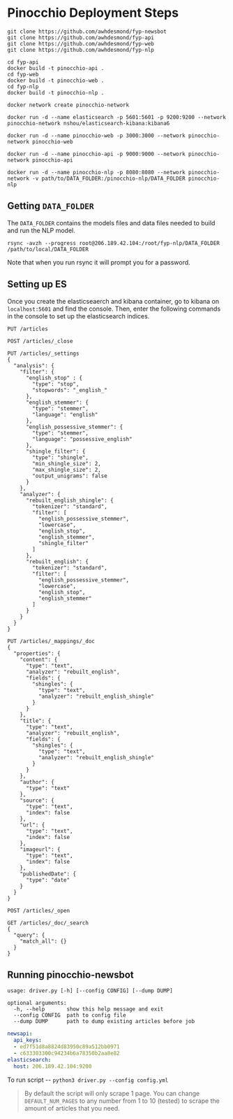 # Pinocchio Deployment Steps
```
git clone https://github.com/awhdesmond/fyp-newsbot
git clone https://github.com/awhdesmond/fyp-api
git clone https://github.com/awhdesmond/fyp-web
git clone https://github.com/awhdesmond/fyp-nlp

cd fyp-api
docker build -t pinocchio-api .
cd fyp-web
docker build -t pinocchio-web .
cd fyp-nlp
docker build -t pinocchio-nlp .

docker network create pinocchio-network

docker run -d --name elasticsearch -p 5601:5601 -p 9200:9200 --network pinocchio-network nshou/elasticsearch-kibana:kibana6

docker run -d --name pinocchio-web -p 3000:3000 --network pinocchio-network pinocchio-web 

docker run -d --name pinocchio-api -p 9000:9000 --network pinocchio-network pinocchio-api

docker run -d --name pinocchio-nlp -p 8080:8080 --network pinocchio-network -v path/to/DATA_FOLDER:/pinocchio-nlp/DATA_FOLDER pinocchio-nlp
```

## Getting `DATA_FOLDER`
The `DATA_FOLDER` contains the models files and data files needed to build and run the NLP model.

```
rsync -avzh --progress root@206.189.42.104:/root/fyp-nlp/DATA_FOLDER /path/to/local/DATA_FOLDER
```
Note that when you run rsync it will prompt you for a password.

## Setting up ES
Once you create the elasticseaerch and kibana container, go to kibana on `localhost:5601` and find the console. Then, enter the following commands in the console to set up the elasticsearch indices.
```
PUT /articles

POST /articles/_close

PUT /articles/_settings
{
  "analysis": {
    "filter": {
      "english_stop" : {
        "type": "stop",
        "stopwords": "_english_"
      },
      "english_stemmer": {
        "type": "stemmer",
        "language": "english"
      },
      "english_possessive_stemmer": {
        "type": "stemmer",
        "language": "possessive_english"
      },
      "shingle_filter": {
        "type": "shingle",
        "min_shingle_size": 2,
        "max_shingle_size": 2,
        "output_unigrams": false
      }
    },
    "analyzer": {
      "rebuilt_english_shingle": {
        "tokenizer": "standard",
        "filter": [
          "english_possessive_stemmer",
          "lowercase",
          "english_stop",
          "english_stemmer",
          "shingle_filter"
        ]
      },
      "rebuilt_english": {
        "tokenizer": "standard",
        "filter": [
          "english_possessive_stemmer",
          "lowercase",
          "english_stop",
          "english_stemmer"
        ]
      }
    }
  }
}

PUT /articles/_mappings/_doc
{
  "properties": {
    "content": {
      "type": "text",
      "analyzer": "rebuilt_english",
      "fields": {
        "shingles": {
          "type": "text",
          "analyzer": "rebuilt_english_shingle"
        }
      }
    },
    "title": {
      "type": "text",
      "analyzer": "rebuilt_english",
      "fields": {
        "shingles": {
          "type": "text",
          "analyzer": "rebuilt_english_shingle"
        }
      }
    },
    "author": {
      "type": "text"
    },
    "source": {
      "type": "text",
      "index": false
    },
    "url": {
      "type": "text",
      "index": false
    },
    "imageurl": {
      "type": "text",
      "index": false
    },
    "publishedDate": {
      "type": "date"
    }
  }
}

POST /articles/_open

GET /articles/_doc/_search
{
  "query": {
    "match_all": {}
  }
}
```

## Running pinocchio-newsbot
```
usage: driver.py [-h] [--config CONFIG] [--dump DUMP]

optional arguments:
  -h, --help       show this help message and exit
  --config CONFIG  path to config file
  --dump DUMP      path to dump existing articles before job
```
```yaml
newsapi:
  api_keys:
  - ed7f51d8a8824d83950c89a512bb0971
  - c633303300c94234b6a78350b2aa8e82
elasticsearch:
  host: 206.189.42.104:9200
```
To run script -- `python3 driver.py --config config.yml`
> By default the script will only scrape 1 page. You can change `DEFAULT_NUM_PAGES` to any number from 1 to 10 (tested) to scrape the amount of articles that you need. 